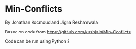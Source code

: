 # Min-Conflicts
By Jonathan Kocmoud and Jigna Reshamwala

Based on code from https://github.com/kushjain/Min-Conflicts

Code can be run using Python 2